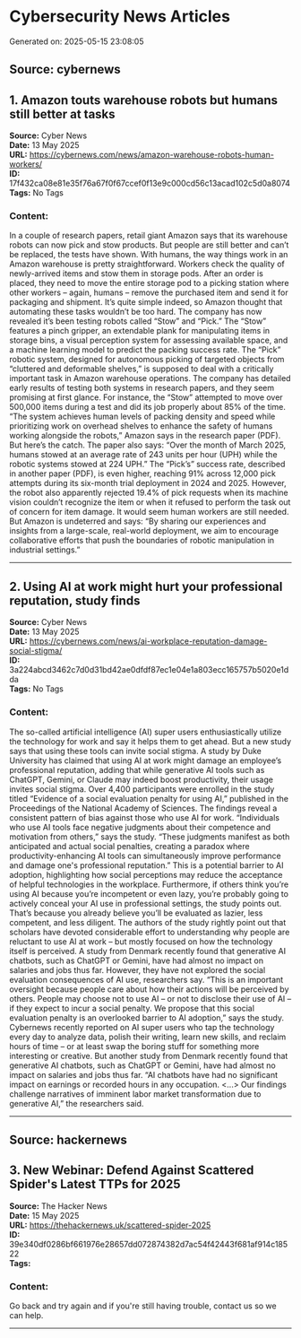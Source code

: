 # Cybersecurity News Articles

Generated on: 2025-05-15 23:08:05

## Source: cybernews


## 1. Amazon touts warehouse robots but humans still better at tasks

**Source:** Cyber News  
**Date:** 13 May 2025  
**URL:** https://cybernews.com/news/amazon-warehouse-robots-human-workers/  
**ID:** 17f432ca08e81e35f76a67f0f67ccef0f13e9c000cd56c13acad102c5d0a8074  
**Tags:** No Tags

### Content:

In a couple of research papers, retail giant Amazon says that its warehouse robots can now pick and stow products. But people are still better and can’t be replaced, the tests have shown.
With humans, the way things work in an Amazon warehouse is pretty straightforward. Workers check the quality of newly-arrived items and stow them in storage pods.
After an order is placed, they need to move the entire storage pod to a picking station where other workers – again, humans – remove the purchased item and send it for packaging and shipment.
It’s quite simple indeed, so Amazon thought that automating these tasks wouldn’t be too hard. The company has now revealed it’s been testing robots called “Stow” and “Pick.”
The “Stow” features a pinch gripper, an extendable plank for manipulating items in storage bins, a visual perception system for assessing available space, and a machine learning model to predict the packing success rate.
The “Pick” robotic system, designed for autonomous picking of targeted objects from “cluttered and deformable shelves,” is supposed to deal with a critically important task in Amazon warehouse operations.
The company has detailed early results of testing both systems in research papers, and they seem promising at first glance.
For instance, the “Stow” attempted to move over 500,000 items during a test and did its job properly about 85% of the time.
“The system achieves human levels of packing density and speed while prioritizing work on overhead shelves to enhance the safety of humans working alongside the robots,” Amazon says in the research paper (PDF).
But here’s the catch. The paper also says: “Over the month of March 2025, humans stowed at an average rate of 243 units per hour (UPH) while the robotic systems stowed at 224 UPH.”
The “Pick’s” success rate, described in another paper (PDF), is even higher, reaching 91% across 12,000 pick attempts during its six-month trial deployment in 2024 and 2025.
However, the robot also apparently rejected 19.4% of pick requests when its machine vision couldn’t recognize the item or when it refused to perform the task out of concern for item damage.
It would seem human workers are still needed. But Amazon is undeterred and says: “By sharing our experiences and insights from a large-scale, real-world deployment, we aim to encourage collaborative efforts that push the boundaries of robotic manipulation in industrial settings.”

---

## 2. Using AI at work might hurt your professional reputation, study finds

**Source:** Cyber News  
**Date:** 13 May 2025  
**URL:** https://cybernews.com/news/ai-workplace-reputation-damage-social-stigma/  
**ID:** 3a224abcd3462c7d0d31bd42ae0dfdf87ec1e04e1a803ecc165757b5020e1dda  
**Tags:** No Tags

### Content:

The so-called artificial intelligence (AI) super users enthusiastically utilize the technology for work and say it helps them to get ahead. But a new study says that using these tools can invite social stigma.
A study by Duke University has claimed that using AI at work might damage an employee’s professional reputation, adding that while generative AI tools such as ChatGPT, Gemini, or Claude may indeed boost productivity, their usage invites social stigma.
Over 4,400 participants were enrolled in the study titled “Evidence of a social evaluation penalty for using AI,” published in the Proceedings of the National Academy of Sciences. The findings reveal a consistent pattern of bias against those who use AI for work.
“Individuals who use AI tools face negative judgments about their competence and motivation from others,” says the study.
“These judgments manifest as both anticipated and actual social penalties, creating a paradox where productivity-enhancing AI tools can simultaneously improve performance and damage one's professional reputation.”
This is a potential barrier to AI adoption, highlighting how social perceptions may reduce the acceptance of helpful technologies in the workplace.
Furthermore, if others think you’re using AI because you’re incompetent or even lazy, you’re probably going to actively conceal your AI use in professional settings, the study points out. That’s because you already believe you’ll be evaluated as lazier, less competent, and less diligent.
The authors of the study rightly point out that scholars have devoted considerable effort to understanding why people are reluctant to use AI at work – but mostly focused on how the technology itself is perceived.
A study from Denmark recently found that generative AI chatbots, such as ChatGPT or Gemini, have had almost no impact on salaries and jobs thus far.
However, they have not explored the social evaluation consequences of AI use, researchers say.
“This is an important oversight because people care about how their actions will be perceived by others. People may choose not to use AI – or not to disclose their use of AI – if they expect to incur a social penalty. We propose that this social evaluation penalty is an overlooked barrier to AI adoption,” says the study.
Cybernews recently reported on AI super users who tap the technology every day to analyze data, polish their writing, learn new skills, and reclaim hours of time – or at least swap the boring stuff for something more interesting or creative.
But another study from Denmark recently found that generative AI chatbots, such as ChatGPT or Gemini, have had almost no impact on salaries and jobs thus far.
“AI chatbots have had no significant impact on earnings or recorded hours in any occupation. <...> Our findings challenge narratives of imminent labor market transformation due to generative AI,” the researchers said.

---
## Source: hackernews


## 3. New Webinar: Defend Against Scattered Spider's Latest TTPs for 2025

**Source:** The Hacker News  
**Date:** 15 May 2025  
**URL:** https://thehackernews.uk/scattered-spider-2025  
**ID:** 39e340df0286bf661976e28657dd072874382d7ac54f42443f681af914c18522  
**Tags:** 

### Content:

Go back and try again and if you're still having trouble, contact us so we can help.

---
